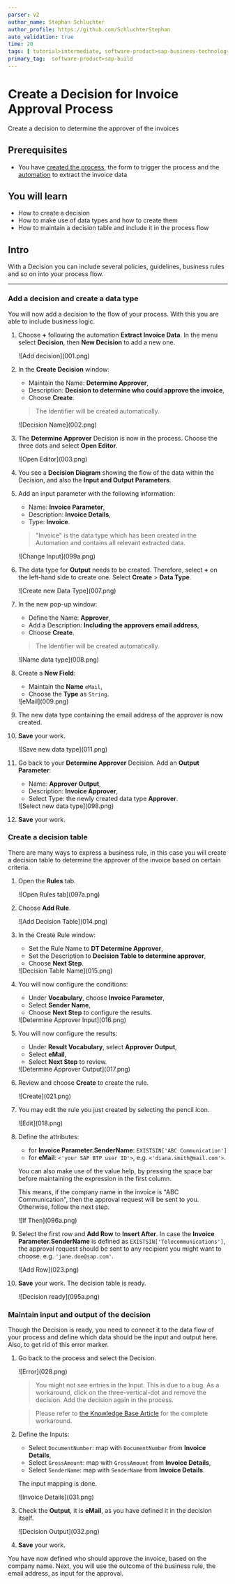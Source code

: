 ```yaml
---
parser: v2
author_name: Stephan Schluchter
author_profile: https://github.com/SchluchterStephan
auto_validation: true
time: 20
tags: [ tutorial>intermediate, software-product>sap-business-technology-platform , tutorial>free-tier]
primary_tag:  software-product>sap-build
---
```


# Create a Decision for Invoice Approval Process
<!-- description --> Create a decision to determine the approver of the invoices

## Prerequisites
 - You have [created the process](spa-dox-create-process), the form to trigger the process and the [automation](spa-dox-create-automation) to extract the invoice data

## You will learn
  - How to create a decision
  - How to make use of data types and how to create them
  - How to maintain a decision table and include it in the process flow

## Intro
   With a Decision you can include several policies, guidelines, business rules and so on into your process flow.

---

### Add a decision and create a data type


You will now add a decision to the flow of your process. With this you are able to include business logic.

1. Choose **+** following the automation **Extract Invoice Data**. In the menu select **Decision**, then **New Decision** to add a new one.

    <!-- border -->![Add decision](001.png)

2. In the **Create Decision** window:
    - Maintain the Name: **Determine Approver**,
    - Description: **Decision to determine who could approve the invoice**,
    - Choose **Create**.

    > The Identifier will be created automatically.

    <!-- border -->![Decision Name](002.png)

3. The **Determine Approver** Decision is now in the process. Choose the three dots and select **Open Editor**.

    <!-- border -->![Open Editor](003.png)

4. You see a **Decision Diagram** showing the flow of the data within the Decision, and also the **Input and Output Parameters**.

5. Add an input parameter with the following information:
    - Name: **Invoice Parameter**,
    - Description: **Invoice Details**,
    - Type: **Invoice**.

    > "Invoice" is the data type which has been created in the Automation and contains all relevant extracted data.

    <!-- border -->![Change Input](099a.png)

6. The data type for **Output** needs to be created. Therefore, select **+** on the left-hand side to create one. Select **Create** > **Data Type**.

    <!-- border -->![Create new Data Type](007.png)

7. In the new pop-up window:
    - Define the Name: **Approver**,
    - Add a Description: **Including the approvers email address**,
    - Choose **Create**.

    > The Identifier will be created automatically.

    <!-- border -->![Name data type](008.png)

8. Create a **New Field**:
    - Maintain the **Name** `eMail`,
    - Choose the **Type** as `String`.

    <!-- border -->![eMail](009.png)

9. The new data type containing the email address of the approver is now created.

10. **Save** your work.

    <!-- border -->![Save new data type](011.png)

11. Go back to your **Determine Approver** Decision. Add an **Output Parameter**:
    - Name: **Approver Output**,
    - Description: **Invoice Approver**,
    - Select Type: the newly created data type **Approver**.

    <!-- border -->![Select new data type](098.png)

12. **Save** your work.


### Create a decision table


There are many ways to express a business rule, in this case you will create a decision table to determine the approver of the invoice based on certain criteria.

1. Open the **Rules** tab.

    <!-- border -->![Open Rules tab](097a.png)

2. Choose **Add Rule**.

    <!-- border -->![Add Decision Table](014.png)

3. In the Create Rule window:
    - Set the Rule Name to **DT Determine Approver**,
    - Set the Description to **Decision Table to determine approver**,
    - Choose **Next Step**.

    <!-- border -->![Decision Table Name](015.png)

4. You will now configure the conditions:
    - Under **Vocabulary**, choose **Invoice Parameter**,
    - Select **Sender Name**,
    - Choose **Next Step** to configure the results.

    <!-- border -->![Determine Approver Input](016.png)

5. You will now configure the results:
    - Under **Result Vocabulary**, select **Approver Output**,
    - Select **eMail**,
    - Select **Next Step** to review.

    <!-- border -->![Determine Approver Output](017.png)

6. Review and choose **Create** to create the rule.

    <!-- border -->![Create](021.png)

7. You may edit the rule you just created by selecting the pencil icon.

    <!-- border -->![Edit](018.png)

8. Define the attributes:
    - for **Invoice Parameter.SenderName**: `EXISTSIN['ABC Communication']`
    - for **eMail**: `<'your SAP BTP user ID'>`, e.g. `<'diana.smith@mail.com'>`.

    You can also make use of the value help, by pressing the space bar before maintaining the expression in the first column.

    This means, if the company name in the invoice is "ABC Communication", then the approval request will be sent to you. Otherwise, follow the next step.

    <!-- border -->![If Then](096a.png)

9. Select the first row and **Add Row** to **Insert After**. In case the **Invoice Parameter.SenderName** is defined as `EXISTSIN['Telecommunications']`, the approval request should be sent to any recipient you might want to choose. e.g. `'jane.doe@sap.com'`.

    <!-- border -->![Add Row](023.png)

10. **Save** your work. The decision table is ready.

    <!-- border -->![Decision ready](095a.png)



### Maintain input and output of the decision


Though the Decision is ready, you need to connect it to the data flow of your process and define which data should be the input and output here. Also, to get rid of this error marker.

1. Go back to the process and select the Decision.

    <!-- border -->![Error](028.png)

    > You might not see entries in the Input. This is due to a bug. As a workaround, click on the three-vertical-dot and remove the decision. Add the decision again in the process.

    > Please refer to [the Knowledge Base Article](https://launchpad.support.sap.com/#/notes/3207153) for the complete workaround.

2. Define the Inputs:
    - Select `DocumentNumber`: map with `DocumentNumber` from **Invoice Details**,
    - Select `GrossAmount`: map with `GrossAmount` from **Invoice Details**,
    - Select `SenderName`: map with `SenderName` from **Invoice Details**.

    The input mapping is done.

    <!-- border -->![Invoice Details](031.png)

3. Check the **Output**, it is **eMail**, as you have defined it in the decision itself.

    <!-- border -->![Decision Output](032.png)

4. **Save** your work.

You have now defined who should approve the invoice, based on the company name. Next, you will use the outcome of the business rule, the email address, as input for the approval.
